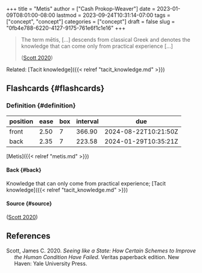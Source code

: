 +++
title = "Metis"
author = ["Cash Prokop-Weaver"]
date = 2023-01-09T08:01:00-08:00
lastmod = 2023-09-24T10:31:14-07:00
tags = ["concept", "concept"]
categories = ["concept"]
draft = false
slug = "0fb4e788-6220-4127-9175-761e6f1c1e16"
+++

> The term mētis, [...] descends from classical Greek and denotes the knowledge that can come only from practical experience [...]
>
> (<a href="#citeproc_bib_item_1">Scott 2020</a>)

Related: [Tacit knowledge]({{< relref "tacit_knowledge.md" >}})


## Flashcards {#flashcards}


### Definition {#definition}

| position | ease | box | interval | due                  |
|----------|------|-----|----------|----------------------|
| front    | 2.50 | 7   | 366.90   | 2024-08-22T10:21:50Z |
| back     | 2.35 | 7   | 223.58   | 2024-01-29T10:35:21Z |

[Metis]({{< relref "metis.md" >}})


#### Back {#back}

Knowledge that can only come from practical experience; [Tacit knowledge]({{< relref "tacit_knowledge.md" >}})


#### Source {#source}

(<a href="#citeproc_bib_item_1">Scott 2020</a>)

## References

<style>.csl-entry{text-indent: -1.5em; margin-left: 1.5em;}</style><div class="csl-bib-body">
  <div class="csl-entry"><a id="citeproc_bib_item_1"></a>Scott, James C. 2020. <i>Seeing like a State: How Certain Schemes to Improve the Human Condition Have Failed</i>. Veritas paperback edition. New Haven: Yale University Press.</div>
</div>
